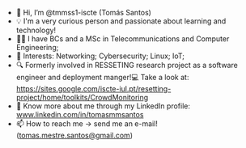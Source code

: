- 👋 Hi, I’m @tmmss1-iscte (Tomás Santos)
- 💡 I'm a very curious person and passionate about learning and technology!
- 👨‍🎓 I have BCs and a MSc in Telecommunications and Computer Engineering;
- 👀 Interests: Networking; Cybersecurity; Linux; IoT;
- 🔍 Formerly involved in RESSETING research project as a software engineer and deployment manger!💻 Take a look at: https://sites.google.com/iscte-iul.pt/resetting-project/home/toolkits/CrowdMonitoring
- 📑 Know more about me through my LinkedIn profile: www.linkedin.com/in/tomasmmsantos
- 📫 How to reach me -> send me an e-mail! (tomas.mestre.santos@gmail.com)
<!---
tmmss1-iscte/tmmss1-iscte is a ✨ special ✨ repository because its `README.md` (this file) appears on your GitHub profile.
You can click the Preview link to take a look at your changes.
--->
